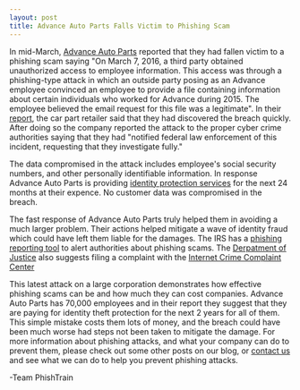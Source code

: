 ```yaml
---
layout: post
title: Advance Auto Parts Falls Victim to Phishing Scam
---
```


In mid-March, [Advance Auto Parts](http://advanceautoparts.com) reported that they had fallen victim to a phishing scam saying "On March 7, 2016, a third party obtained unauthorized access to employee information. This
access was through a phishing-type attack in which an outside party posing as an Advance employee convinced an
employee to provide a file containing information about certain individuals who worked for Advance during 2015. The
employee believed the email request for this file was a legitimate". In their [report](http://oag.ca.gov/system/files/ACID_PRINTERPROOFS.NOTICE%20LETTER_0.pdf), the car part retailer said that they had discovered the breach quickly. After doing so the company reported the attack to the proper cyber crime authorities saying that they had "notified federal law enforcement of this incident, requesting that they
investigate fully."

The data compromised in the attack includes employee's social security numbers, and other personally identifiable information.  In response Advance Auto Parts is providing [identity protection services](https://www.allclearid.com/) for the next 24 months at their expence.  No customer data was compromised in the breach.


The fast response of Advance Auto Parts truly helped them in avoiding a much larger problem.  Their actions helped mitigate a wave of identity fraud which could have left them liable for the damages.  The IRS has a [phishing reporting tool](https://www.irs.gov/uac/Report-Phishing)  to alert authorities about phishing scams.  The [Derpatment of Justice](https://www.justice.gov/criminal-ccips/reporting-computer-internet-related-or-intellectual-property-crime) also suggests filing a complaint with the [Internet Crime Complaint Center](http://www.ic3.gov/default.aspx)

This latest attack on a large corporation demonstrates how effective phishing scams can be and how much they can cost companies.  Advance Auto Parts has 70,000 employees and in their report they suggest that they are paying for identity theft protection for the next 2 years for all of them.  This simple mistake costs them lots of money, and the breach could have been much worse had steps not been taken to mitigate the damage.  For more information about phishing attacks, and what your company can do to prevent them, please check out some other posts on our blog, or [contact us](https://phishtrain.com/contact/) and see what we can do to help you prevent phishing attacks.


-Team PhishTrain
